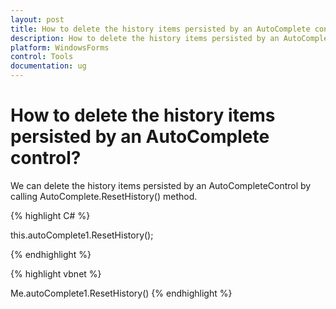 ```yaml
---
layout: post
title: How to delete the history items persisted by an AutoComplete control
description: How to delete the history items persisted by an AutoComplete control
platform: WindowsForms
control: Tools
documentation: ug
---
```




# How to delete the history items persisted by an AutoComplete control?

We can delete the history items persisted by an AutoCompleteControl by calling AutoComplete.ResetHistory() method.



{% highlight C# %}


this.autoComplete1.ResetHistory();



{% endhighlight %}

{% highlight vbnet %}

Me.autoComplete1.ResetHistory()
{% endhighlight %}